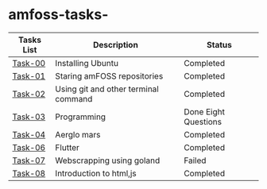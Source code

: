 # amfoss-tasks-
**Tasks List**|**Description**|**Status**|
--------------|---------------|---------------
[Task-00](https://github.com/Akshaj000/amfoss-tasks/tree/master/task-00)|Installing Ubuntu|Completed
[Task-01](https://github.com/Akshaj000/amfoss-tasks/tree/master/task-01)|Staring amFOSS repositories|Completed
[Task-02](https://github.com/Akshaj000/amfoss-tasks/tree/master/task-02)|Using git and other terminal command |Completed
[Task-03](https://github.com/Akshaj000/amfoss-tasks/tree/master/task-03)|Programming|Done Eight Questions
[Task-04](https://github.com/Akshaj000/amfoss-tasks/tree/master/task-04)|Aerglo mars|Completed
[Task-06](https://github.com/Akshaj000/amfoss-tasks/tree/master/task-06)|Flutter|Completed
[Task-07](https://github.com/Akshaj000/amfoss-tasks/tree/master/task-07)|Webscrapping using goland|Failed
[Task-08](https://github.com/Akshaj000/amfoss-tasks/tree/master/task-08)|Introduction to html,js|Completed

